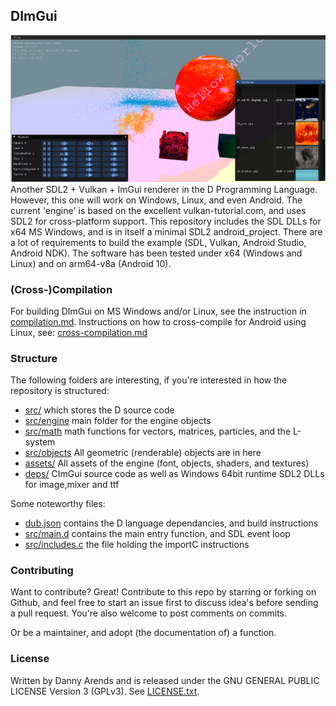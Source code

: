 ## DImGui
![Screenshot](/app/src/main/assets/data/screenshots/example.png? "Screenshot")
Another SDL2 + Vulkan + ImGui renderer in the D Programming Language. However, this one will work on Windows, Linux, and even Android. The current 'engine' is based on the excellent vulkan-tutorial.com, and uses SDL2 for cross-platform support. This repository includes the SDL DLLs for x64 MS Windows, and is in itself a minimal SDL2 android_project. There are a lot of requirements to build the example (SDL, Vulkan, Android Studio, Android NDK). The software has been tested under x64 (Windows and Linux) and on arm64-v8a (Android 10).

### (Cross-)Compilation

For building DImGui on MS Windows and/or Linux, see the instruction in [compilation.md](./docs/compilation.md). Instructions 
on how to cross-compile for Android using Linux, see: [cross-compilation.md](./docs/cross-compilation.md)

### Structure
The following folders are interesting, if you're interested in how the repository is structured:

- [src/](./src/) which stores the D source code 
- [src/engine](./src/engine/) main folder for the engine objects
- [src/math](./src/math/) math functions for vectors, matrices, particles, and the L-system
- [src/objects](./src/objects) All geometric (renderable) objects are in here
- [assets/](./assets/) All assets of the engine (font, objects, shaders, and textures)
- [deps/](./deps/) CImGui source code as well as Windows 64bit runtime SDL2 DLLs for image,mixer and ttf

Some noteworthy files:

- [dub.json](./dub.json) contains the D language dependancies, and build instructions
- [src/main.d](./src/main.d) contains the main entry function, and SDL event loop
- [src/includes.c](./src/includes.c) the file holding the importC instructions

### Contributing

Want to contribute? Great! Contribute to this repo by starring or forking on Github, and feel free 
to start an issue first to discuss idea's before sending a pull request. You're also welcome to 
post comments on commits.

Or be a maintainer, and adopt (the documentation of) a function.

### License

Written by Danny Arends and is released under the GNU GENERAL PUBLIC LICENSE Version 3 (GPLv3). See [LICENSE.txt](./LICENSE.txt).
